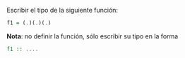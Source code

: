 Escribir el tipo de la siguiente función:

```Haskell
f1 = (.)(.)(.)
```

**Nota**: no definir la función, sólo escribir su tipo en la forma

```Haskell
f1 :: ....
```

